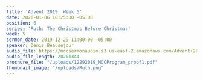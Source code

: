 ```yaml
---
title: 'Advent 2019: Week 5'
date: 2020-01-06 10:25:00 -05:00
position: 6
series: 'Ruth: The Christmas Before Christmas'
week: 5
sermon_date: 2019-12-29 11:00:00 -05:00
speaker: Denis Beausejour
audio_file: https://mccsermonaudio.s3.us-east-2.amazonaws.com/Advent+2019/Advent+2019_+Week+5.lite.mp3
audio_file_length: 20201344
brochure_file: "/uploads/12292019_MCCProgram_proof1.pdf"
thumbnail_image: "/uploads/Ruth.png"
---
```


